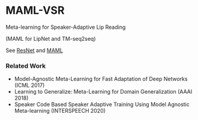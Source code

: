 # MAML-VSR
Meta-learning for Speaker-Adaptive Lip Reading

(MAML for LipNet and TM-seq2seq)


See [ResNet](https://github.com/FelixFu520/README/blob/main/train/cnn/resnet.md) and [MAML](https://github.com/facebookresearch/higher/blob/main/examples/maml-omniglot.py)


### Related Work
+ Model-Agnostic Meta-Learning for Fast Adaptation of Deep Networks (ICML 2017)
+ Learning to Generalize: Meta-Learning for Domain Generalization (AAAI 2018)
+ Speaker Code Based Speaker Adaptive Training Using Model Agnostic Meta-learning (INTERSPEECH 2020)